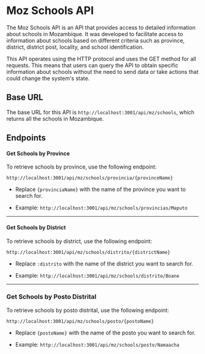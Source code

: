 # Moz Schools API


The Moz Schools API is an API that provides access to detailed information about schools in Mozambique. It was developed to facilitate access to information about schools based on different criteria such as province, district, district post, locality, and school identification.

This API operates using the HTTP protocol and uses the GET method for all requests. This means that users can query the API to obtain specific information about schools without the need to send data or take actions that could change the system's state.

## Base URL

The base URL for this API is `http://localhost:3001/api/mz/schools`, which returns all the schools in Mozambique.

## Endpoints

#### Get Schools by Province

To retrieve schools by province, use the following endpoint:

 `http://localhost:3001/api/mz/schools/provincia/{provinceName}`
 
- Replace `{provinciaName}` with the name of the province you want to search for.

- Example: `http://localhost:3001/api/mz/schools/provincias/Maputo`

----------

#### Get Schools by District

To retrieve schools by district, use the following endpoint:

 `http://localhost:3001/api/mz/schools/distrito/{districtName}`
 
- Replace `:distrito` with the name of the district you want to search for.

- Example: `http://localhost:3001/api/mz/schools/distrito/Boane`
  
----------


### Get Schools by Posto Distrital

To retrieve schools by posto distrital, use the following endpoint:

 `http://localhost:3001/api/mz/schools/posto/{postoName}`
 
- Replace `{postoName}` with the name of the posto you want to search for.

- Example: `http://localhost:3001/api/mz/schools/posto/Namaacha`
